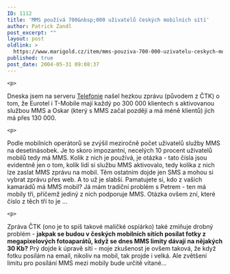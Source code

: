 ```yaml
---
ID: 1112
title: 'MMS používá 700&nbsp;000 uživatelů českých mobilních sítí'
author: Patrick Zandl
post_excerpt: ""
layout: post
oldlink: >
  https://www.marigold.cz/item/mms-pouziva-700-000-uzivatelu-ceskych-mobilnich-siti
published: true
post_date: 2004-05-31 09:08:37
---
```

	<p>
Dneska jsem na serveru <a href="http://www.telefonie.cz/zprava.asp?id=4269">Telefonie</a> našel hezkou zprávu (původem z ČTK) o tom, že Eurotel i T-Mobile mají každý po 300 000 klientech s aktivovanou službou MMS a Oskar (který s MMS začal později a má méně klientů) jich má přes 130 000. </p>

	<p>
Podle mobilních operátorů se zvýšil meziročně počet uživatelů služby MMS na desetinásobek. Je to skoro impozantní, necelých 10 procent uživatelů mobilů tedy má MMS. Kolik z nich je používá, je otázka - tato čísla jsou evidentně jen o tom, kolik lidí si službu MMS aktivovalo, tedy kolika z nich lze zaslat MMS zprávu na mobil. Těm ostatním dojde jen SMS a mohou si vybrat zprávu přes web. A to už je slabší. Pamatujete si, kdo z vašich kamarádů má MMS mobil? Já mám tradiční problém s Petrem - ten má mobily tři, přičemž jediný z nich podporuje MMS. Otázka ovšem zní, které číslo z těch tří to je ...</p>

	<p>
Zpráva ČTK (ono je to spíš takové maličké ospíárko) také zmiňuje drobný problém - <b>jakpak se budou v českých mobilních sítích posílat fotky z megapixelových fotoaparátů, když se dnes MMS limity dávají na nějakých 30 Kb?</b> Prý dojde k úpravě sítí - moje zkušenost je ovšem taková, že když fotku posílám na email, nikoliv na mobil, tak projde i velká. Ale zvětšení limitu pro posílání MMS mezi mobily bude určitě vítané...
</p>
